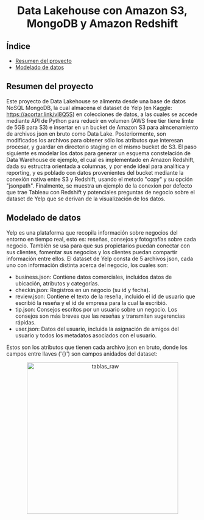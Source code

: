 <h1 align="center"> Data Lakehouse con Amazon S3, MongoDB y Amazon Redshift </h1>

## Índice

- [Resumen del proyecto](#Resumen-del-proyecto)
- [Modelado de datos](#Modelado-de-datos)

## Resumen del proyecto
Este proyecto de Data Lakehouse se alimenta desde una base de datos NoSQL MongoDB, la cual almacena el dataset de Yelp
(en Kaggle: https://acortar.link/vl8Q5S) en colecciones de datos, a las cuales se accede mediante API de Python para
reducir en volumen (AWS free tier tiene limte de 5GB para S3) e insertar en un bucket de Amazon S3 para almcenamiento de archivos json en bruto
como Data Lake. Posteriormente, son modificados los archivos para obtener sólo los atributos que interesan procesar, y guardar
en directorio staging en el mismo bucket de S3. El paso siguiente es modelar los datos para generar un esquema constelación
de Data Warehouse de ejemplo, el cual es implementado en Amazon Redshift, dada su estructra orientada a columnas,
y por ende ideal para analítica y reporting, y es poblado con datos provenientes del bucket mediante la conexión nativa entre S3 y
Redshift, usando el metodo "copy" y su opción "jsonpath". Finalmente, se muestra un ejemplo de la conexion por defecto que trae
Tableau con Redshift y potenciales preguntas de negocio sobre el dataset de Yelp que se derivan de la visualización de los datos.

## Modelado de datos
Yelp es una plataforma que recopila información sobre negocios del entorno en tiempo real, esto es: reseñas, consejos y fotografías sobre cada negocio. También
se usa para que sus propietarios puedan conectar con sus clientes, fomentar sus negocios y los clientes puedan compartir información entre ellos.
El dataset de Yelp consta de 5 archivos json, cada uno con información distinta acerca del negocio, los cuales son:

-  business.json: Contiene datos comerciales, incluidos datos de ubicación, atributos y categorías.
-  checkin.json: Registros en un negocio (su id y fecha).
-  review.json: Contiene el texto de la reseña, incluido el id de usuario que escribió la reseña y el id de empresa para la cual la escribió.
-  tip.json: Consejos escritos por un usuario sobre un negocio. Los consejos son más breves que las reseñas y transmiten sugerencias rápidas.
-  user.json:	Datos del usuario, incluida la asignación de amigos del usuario y todos los metadatos asociados con el usuario.

Estos son los atributos que tienen cada archivo json en bruto, donde los campos entre llaves ('{}') son campos anidados del dataset:

<div align="center">
	<img width="397" alt="tablas_raw" src="https://github.com/Cris-Neumann/Data-Lakehouse-with-Amazon-S3-and-Redshift/assets/99703152/af19e104-bd04-4ff9-8f78-b7c5b0621611">
</div>



